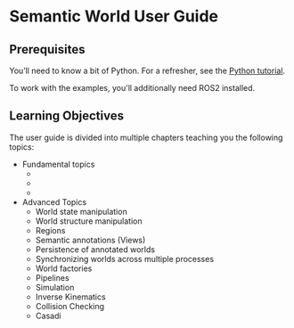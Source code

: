 # Semantic World User Guide

## Prerequisites
You’ll need to know a bit of Python. For a refresher, see the [Python tutorial](https://docs.python.org/3/tutorial/).

To work with the examples, you'll additionally need ROS2 installed.

## Learning Objectives

The user guide is divided into multiple chapters teaching you the following topics:

- Fundamental topics
  - [](loading-worlds)
  - [](visualizing-worlds)
  - [](creating-custom-bodies)
- Advanced Topics
  - World state manipulation 
  - World structure manipulation
  - Regions
  - Semantic annotations (Views)
  - Persistence of annotated worlds
  - Synchronizing worlds across multiple processes
  - World factories
  - Pipelines
  - Simulation
  - Inverse Kinematics
  - Collision Checking
  - Casadi
